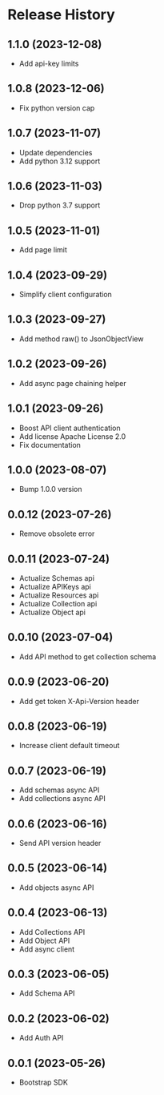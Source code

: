 Release History
===============

1.1.0 (2023-12-08)
------------------

- Add api-key limits

1.0.8 (2023-12-06)
------------------

- Fix python version cap

1.0.7 (2023-11-07)
------------------

- Update dependencies
- Add python 3.12 support

1.0.6 (2023-11-03)
------------------

- Drop python 3.7 support

1.0.5 (2023-11-01)
------------------

- Add page limit

1.0.4 (2023-09-29)
------------------

- Simplify client configuration

1.0.3 (2023-09-27)
------------------

- Add method raw() to JsonObjectView

1.0.2 (2023-09-26)
------------------

- Add async page chaining helper

1.0.1 (2023-09-26)
------------------

- Boost API client authentication
- Add license Apache License 2.0
- Fix documentation

1.0.0 (2023-08-07)
------------------

- Bump 1.0.0 version

0.0.12 (2023-07-26)
-------------------

- Remove obsolete error

0.0.11 (2023-07-24)
-------------------

- Actualize Schemas api
- Actualize APIKeys api
- Actualize Resources api
- Actualize Collection api
- Actualize Object api

0.0.10 (2023-07-04)
-------------------

- Add API method to get collection schema

0.0.9 (2023-06-20)
------------------

- Add get token X-Api-Version header

0.0.8 (2023-06-19)
------------------

- Increase client default timeout

0.0.7 (2023-06-19)
------------------

- Add schemas async API
- Add collections async API

0.0.6 (2023-06-16)
------------------

- Send API version header

0.0.5 (2023-06-14)
------------------

- Add objects async API

0.0.4 (2023-06-13)
------------------

- Add Collections API
- Add Object API
- Add async client

0.0.3 (2023-06-05)
------------------

- Add Schema API

0.0.2 (2023-06-02)
------------------

- Add Auth API

0.0.1 (2023-05-26)
------------------

- Bootstrap SDK
